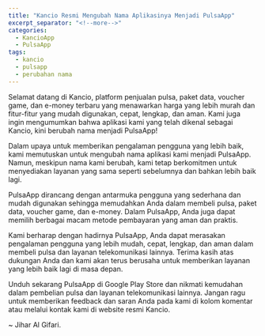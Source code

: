 ```yaml
---
title: "Kancio Resmi Mengubah Nama Aplikasinya Menjadi PulsaApp"
excerpt_separator: "<!--more-->"
categories:
  - KancioApp
  - PulsaApp
tags:
  - kancio
  - pulsapp
  - perubahan nama
---
```


Selamat datang di Kancio, platform penjualan pulsa, paket data, voucher game, dan e-money terbaru yang menawarkan harga yang lebih murah dan fitur-fitur yang mudah digunakan, cepat, lengkap, dan aman. Kami juga ingin mengumumkan bahwa aplikasi kami yang telah dikenal sebagai Kancio, kini berubah nama menjadi PulsaApp!

Dalam upaya untuk memberikan pengalaman pengguna yang lebih baik, kami memutuskan untuk mengubah nama aplikasi kami menjadi PulsaApp. Namun, meskipun nama kami berubah, kami tetap berkomitmen untuk menyediakan layanan yang sama seperti sebelumnya dan bahkan lebih baik lagi.

PulsaApp dirancang dengan antarmuka pengguna yang sederhana dan mudah digunakan sehingga memudahkan Anda dalam membeli pulsa, paket data, voucher game, dan e-money. Dalam PulsaApp, Anda juga dapat memilih berbagai macam metode pembayaran yang aman dan praktis.

Kami berharap dengan hadirnya PulsaApp, Anda dapat merasakan pengalaman pengguna yang lebih mudah, cepat, lengkap, dan aman dalam membeli pulsa dan layanan telekomunikasi lainnya. Terima kasih atas dukungan Anda dan kami akan terus berusaha untuk memberikan layanan yang lebih baik lagi di masa depan.

Unduh sekarang PulsaApp di Google Play Store dan nikmati kemudahan dalam pembelian pulsa dan layanan telekomunikasi lainnya. Jangan ragu untuk memberikan feedback dan saran Anda pada kami di kolom komentar atau melalui kontak kami di website resmi Kancio.

~ Jihar Al Gifari.